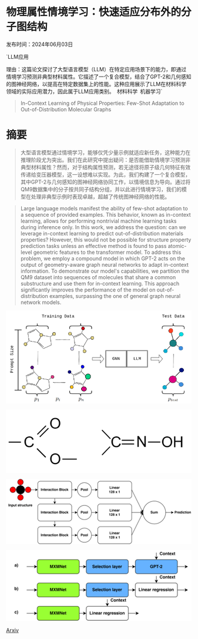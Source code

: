 # 物理属性情境学习：快速适应分布外的分子图结构

发布时间：2024年06月03日

`LLM应用

理由：这篇论文探讨了大型语言模型（LLM）在特定应用场景下的能力，即通过情境学习预测非典型材料属性。它描述了一个复合模型，结合了GPT-2和几何感知的图神经网络，以提高在特定数据集上的性能。这种应用展示了LLM在材料科学领域的实际应用潜力，因此属于LLM应用类别。` `材料科学` `机器学习`

> In-Context Learning of Physical Properties: Few-Shot Adaptation to Out-of-Distribution Molecular Graphs

# 摘要

> 大型语言模型通过情境学习，能够仅凭少量示例就适应新任务，这种能力在推理阶段尤为突出。我们在此研究中提出疑问：是否能借助情境学习预测非典型材料属性？然而，对于结构属性预测，若无途径将原子级几何特征有效传递给变压器模型，这一设想难以实现。为此，我们构建了一个复合模型，其中GPT-2与几何感知的图神经网络协同工作，以情境信息为导向。通过将QM9数据集中的分子按共同子结构分组，并以此进行情境学习，我们的模型在处理非典型示例时表现卓越，超越了传统图神经网络的性能。

> Large language models manifest the ability of few-shot adaptation to a sequence of provided examples. This behavior, known as in-context learning, allows for performing nontrivial machine learning tasks during inference only. In this work, we address the question: can we leverage in-context learning to predict out-of-distribution materials properties? However, this would not be possible for structure property prediction tasks unless an effective method is found to pass atomic-level geometric features to the transformer model. To address this problem, we employ a compound model in which GPT-2 acts on the output of geometry-aware graph neural networks to adapt in-context information. To demonstrate our model's capabilities, we partition the QM9 dataset into sequences of molecules that share a common substructure and use them for in-context learning. This approach significantly improves the performance of the model on out-of-distribution examples, surpassing the one of general graph neural network models.

![物理属性情境学习：快速适应分布外的分子图结构](../../../paper_images/2406.01808/toc.png)

![物理属性情境学习：快速适应分布外的分子图结构](../../../paper_images/2406.01808/ester_oxime.png)

![物理属性情境学习：快速适应分布外的分子图结构](../../../paper_images/2406.01808/mxmnet.png)

![物理属性情境学习：快速适应分布外的分子图结构](../../../paper_images/2406.01808/ablation.png)

[Arxiv](https://arxiv.org/abs/2406.01808)